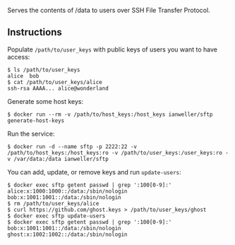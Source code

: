 Serves the contents of /data to users over SSH File Transfer Protocol.

## Instructions

Populate `/path/to/user_keys` with public keys of users you want to have access:

```
$ ls /path/to/user_keys
alice  bob
$ cat /path/to/user_keys/alice
ssh-rsa AAAA... alice@wonderland
```

Generate some host keys:

```
$ docker run --rm -v /path/to/host_keys:/host_keys ianweller/sftp generate-host-keys
```

Run the service:

```
$ docker run -d --name sftp -p 2222:22 -v /path/to/host_keys:/host_keys:ro -v /path/to/user_keys:/user_keys:ro -v /var/data:/data ianweller/sftp
```

You can add, update, or remove keys and run `update-users`:

```
$ docker exec sftp getent passwd | grep ':100[0-9]:'
alice:x:1000:1000::/data:/sbin/nologin
bob:x:1001:1001::/data:/sbin/nologin
$ rm /path/to/user_keys/alice
$ curl https://github.com/ghost.keys > /path/to/user_keys/ghost
$ docker exec sftp update-users
$ docker exec sftp getent passwd | grep ':100[0-9]:'
bob:x:1001:1001::/data:/sbin/nologin
ghost:x:1002:1002::/data:/sbin/nologin
```
